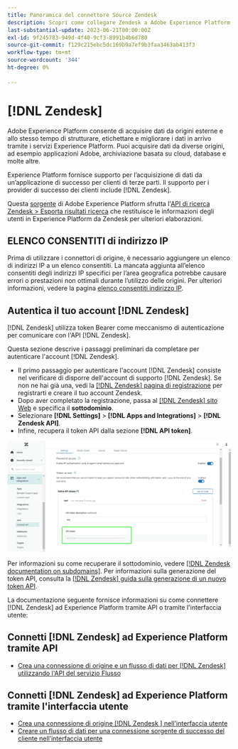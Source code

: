 ```yaml
---
title: Panoramica del connettore Source Zendesk
description: Scopri come collegare Zendesk a Adobe Experience Platform utilizzando le API o l’interfaccia utente.
last-substantial-update: 2023-06-21T00:00:00Z
exl-id: 9f245783-949d-4f40-9cf3-8991b4b6d780
source-git-commit: f129c215ebc5dc169b9a7ef9b3faa3463ab413f3
workflow-type: tm+mt
source-wordcount: '344'
ht-degree: 0%

---
```


# [!DNL Zendesk]

Adobe Experience Platform consente di acquisire dati da origini esterne e allo stesso tempo di strutturare, etichettare e migliorare i dati in arrivo tramite i servizi Experience Platform. Puoi acquisire dati da diverse origini, ad esempio applicazioni Adobe, archiviazione basata su cloud, database e molte altre.

Experience Platform fornisce supporto per l’acquisizione di dati da un’applicazione di successo per clienti di terze parti. Il supporto per i provider di successo dei clienti include [!DNL Zendesk].

Questa [sorgente](https://experienceleague.adobe.com/docs/experience-platform/sources/home.html?lang=it) di Adobe Experience Platform sfrutta l&#39;[API di ricerca Zendesk > Esporta risultati ricerca](https://developer.zendesk.com/api-reference/ticketing/ticket-management/search/#export-search-results) che restituisce le informazioni degli utenti in Experience Platform da Zendesk per ulteriori elaborazioni.

## ELENCO CONSENTITI di indirizzo IP

Prima di utilizzare i connettori di origine, è necessario aggiungere un elenco di indirizzi IP a un elenco consentiti. La mancata aggiunta all’elenco consentiti degli indirizzi IP specifici per l’area geografica potrebbe causare errori o prestazioni non ottimali durante l’utilizzo delle origini. Per ulteriori informazioni, vedere la pagina [elenco consentiti indirizzo IP](../../ip-address-allow-list.md).

## Autentica il tuo account [!DNL Zendesk]

[!DNL Zendesk] utilizza token Bearer come meccanismo di autenticazione per comunicare con l&#39;API [!DNL Zendesk].

Questa sezione descrive i passaggi preliminari da completare per autenticare l&#39;account [!DNL Zendesk].

* Il primo passaggio per autenticare l&#39;account [!DNL Zendesk] consiste nel verificare di disporre dell&#39;account di supporto [!DNL Zendesk]. Se non ne hai già una, vedi la [[!DNL Zendesk] pagina di registrazione](https://www.zendesk.com/register/) per registrarti e creare il tuo account Zendesk.
* Dopo aver completato la registrazione, passa al [[!DNL Zendesk] sito Web](https://www.zendesk.com/login/) e specifica il **sottodominio**.
* Selezionare **[!DNL Settings]** > **[!DNL Apps and Integrations]** > **[!DNL Zendesk API]**.
* Infine, recupera il token API dalla sezione **[!DNL API token]**.

![Token API Zendesk](../../images/tutorials/create/zendesk/zendesk-api-tokens.png)

Per informazioni su come recuperare il sottodominio, vedere [[!DNL Zendesk documentation on subdomains]](<https://support.zendesk.com/hc/en-us/articles/4409381383578-Where-can-I-find-my-Zendesk-subdomain->). Per informazioni sulla generazione del token API, consulta la [[!DNL Zendesk] guida sulla generazione di un nuovo token API](<https://support.zendesk.com/hc/en-us/articles/4408889192858-Generating-a-new-API-token>).

La documentazione seguente fornisce informazioni su come connettere [!DNL Zendesk] ad Experience Platform tramite API o tramite l&#39;interfaccia utente:

## Connetti [!DNL Zendesk] ad Experience Platform tramite API

* [Crea una connessione di origine e un flusso di dati per  [!DNL Zendesk]  utilizzando l&#39;API del servizio Flusso](../../tutorials/api/create/customer-success/zendesk.md)

## Connetti [!DNL Zendesk] ad Experience Platform tramite l&#39;interfaccia utente

* [Crea una connessione di origine  [!DNL Zendesk &#x200B;] nell&#39;interfaccia utente](../../tutorials/ui/create/customer-success/zendesk.md)
* [Creare un flusso di dati per una connessione sorgente di successo del cliente nell’interfaccia utente](../../tutorials/ui/dataflow/customer-success.md)
